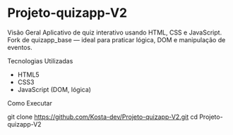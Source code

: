 # Projeto-quizapp-V2

Visão Geral
Aplicativo de quiz interativo usando HTML, CSS e JavaScript. Fork de quizapp_base — ideal para praticar lógica, DOM e manipulação de eventos.

Tecnologias Utilizadas
- HTML5
- CSS3
- JavaScript (DOM, lógica)

Como Executar

git clone https://github.com/Kosta-dev/Projeto-quizapp-V2.git
cd Projeto-quizapp-V2

